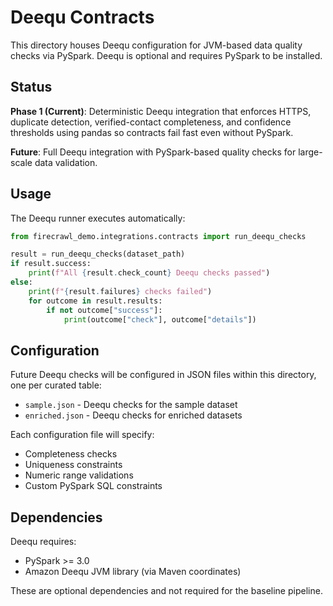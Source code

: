 # Deequ Contracts

This directory houses Deequ configuration for JVM-based data quality checks
via PySpark. Deequ is optional and requires PySpark to be installed.

## Status

**Phase 1 (Current)**: Deterministic Deequ integration that enforces HTTPS,
duplicate detection, verified-contact completeness, and confidence thresholds
using pandas so contracts fail fast even without PySpark.

**Future**: Full Deequ integration with PySpark-based quality checks for
large-scale data validation.

## Usage

The Deequ runner executes automatically:

```python
from firecrawl_demo.integrations.contracts import run_deequ_checks

result = run_deequ_checks(dataset_path)
if result.success:
    print(f"All {result.check_count} Deequ checks passed")
else:
    print(f"{result.failures} checks failed")
    for outcome in result.results:
        if not outcome["success"]:
            print(outcome["check"], outcome["details"])
```

## Configuration

Future Deequ checks will be configured in JSON files within this directory,
one per curated table:

- `sample.json` - Deequ checks for the sample dataset
- `enriched.json` - Deequ checks for enriched datasets

Each configuration file will specify:

- Completeness checks
- Uniqueness constraints
- Numeric range validations
- Custom PySpark SQL constraints

## Dependencies

Deequ requires:

- PySpark >= 3.0
- Amazon Deequ JVM library (via Maven coordinates)

These are optional dependencies and not required for the baseline pipeline.
